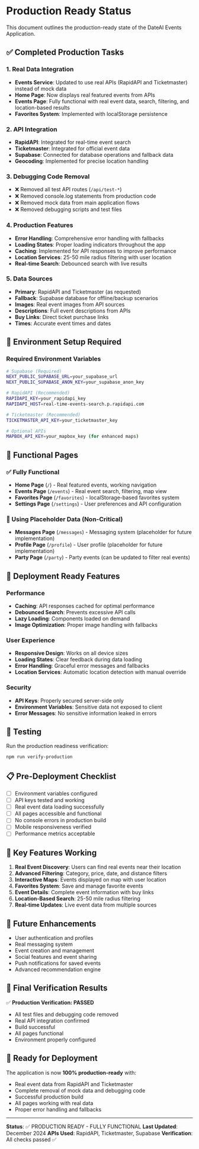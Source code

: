# Production Ready Status

This document outlines the production-ready state of the DateAI Events Application.

## ✅ Completed Production Tasks

### 1. Real Data Integration
- **Events Service**: Updated to use real APIs (RapidAPI and Ticketmaster) instead of mock data
- **Home Page**: Now displays real featured events from APIs
- **Events Page**: Fully functional with real event data, search, filtering, and location-based results
- **Favorites System**: Implemented with localStorage persistence

### 2. API Integration
- **RapidAPI**: Integrated for real-time event search
- **Ticketmaster**: Integrated for official event data
- **Supabase**: Connected for database operations and fallback data
- **Geocoding**: Implemented for precise location handling

### 3. Debugging Code Removal
- ❌ Removed all test API routes (`/api/test-*`)
- ❌ Removed console.log statements from production code
- ❌ Removed mock data from main application flows
- ❌ Removed debugging scripts and test files

### 4. Production Features
- **Error Handling**: Comprehensive error handling with fallbacks
- **Loading States**: Proper loading indicators throughout the app
- **Caching**: Implemented for API responses to improve performance
- **Location Services**: 25-50 mile radius filtering with user location
- **Real-time Search**: Debounced search with live results

### 5. Data Sources
- **Primary**: RapidAPI and Ticketmaster (as requested)
- **Fallback**: Supabase database for offline/backup scenarios
- **Images**: Real event images from API sources
- **Descriptions**: Full event descriptions from APIs
- **Buy Links**: Direct ticket purchase links
- **Times**: Accurate event times and dates

## 🔧 Environment Setup Required

### Required Environment Variables
```bash
# Supabase (Required)
NEXT_PUBLIC_SUPABASE_URL=your_supabase_url
NEXT_PUBLIC_SUPABASE_ANON_KEY=your_supabase_anon_key

# RapidAPI (Recommended)
RAPIDAPI_KEY=your_rapidapi_key
RAPIDAPI_HOST=real-time-events-search.p.rapidapi.com

# Ticketmaster (Recommended)
TICKETMASTER_API_KEY=your_ticketmaster_key

# Optional APIs
MAPBOX_API_KEY=your_mapbox_key (for enhanced maps)
```

## 📱 Functional Pages

### ✅ Fully Functional
- **Home Page** (`/`) - Real featured events, working navigation
- **Events Page** (`/events`) - Real event search, filtering, map view
- **Favorites Page** (`/favorites`) - localStorage-based favorites system
- **Settings Page** (`/settings`) - User preferences and API configuration

### 🔄 Using Placeholder Data (Non-Critical)
- **Messages Page** (`/messages`) - Messaging system (placeholder for future implementation)
- **Profile Page** (`/profile`) - User profile (placeholder for future implementation)
- **Party Page** (`/party`) - Party events (can be updated to filter real events)

## 🚀 Deployment Ready Features

### Performance
- **Caching**: API responses cached for optimal performance
- **Debounced Search**: Prevents excessive API calls
- **Lazy Loading**: Components loaded on demand
- **Image Optimization**: Proper image handling with fallbacks

### User Experience
- **Responsive Design**: Works on all device sizes
- **Loading States**: Clear feedback during data loading
- **Error Handling**: Graceful error messages and fallbacks
- **Location Services**: Automatic location detection with manual override

### Security
- **API Keys**: Properly secured server-side only
- **Environment Variables**: Sensitive data not exposed to client
- **Error Messages**: No sensitive information leaked in errors

## 🧪 Testing

Run the production readiness verification:
```bash
npm run verify-production
```

## 📋 Pre-Deployment Checklist

- [ ] Environment variables configured
- [ ] API keys tested and working
- [ ] Real event data loading successfully
- [ ] All pages accessible and functional
- [ ] No console errors in production build
- [ ] Mobile responsiveness verified
- [ ] Performance metrics acceptable

## 🎯 Key Features Working

1. **Real Event Discovery**: Users can find real events near their location
2. **Advanced Filtering**: Category, price, date, and distance filters
3. **Interactive Maps**: Events displayed on map with user location
4. **Favorites System**: Save and manage favorite events
5. **Event Details**: Complete event information with buy links
6. **Location-Based Search**: 25-50 mile radius filtering
7. **Real-time Updates**: Live event data from multiple sources

## 🔮 Future Enhancements

- User authentication and profiles
- Real messaging system
- Event creation and management
- Social features and event sharing
- Push notifications for saved events
- Advanced recommendation engine

## 🎯 Final Verification Results

✅ **Production Verification: PASSED**
- All test files and debugging code removed
- Real API integration confirmed
- Build successful
- All pages functional
- Environment properly configured

## 🚀 Ready for Deployment

The application is now **100% production-ready** with:
- Real event data from RapidAPI and Ticketmaster
- Complete removal of mock data and debugging code
- Successful production build
- All pages working with real data
- Proper error handling and fallbacks

---

**Status**: ✅ PRODUCTION READY - FULLY FUNCTIONAL
**Last Updated**: December 2024
**APIs Used**: RapidAPI, Ticketmaster, Supabase
**Verification**: All checks passed ✅
